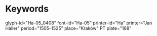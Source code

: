 # Keywords
glyph-id="Ha-05_0408"
font-id="Ha-05"
printer-id="Ha"
printer="Jan Haller"
period="1505–1525"
place="Kraków"
PT plate="168"

